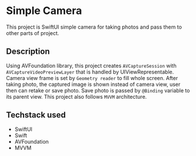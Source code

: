 #  Simple Camera

This project is SwiftUI simple camera for taking photos and pass them to other parts of project.

## Description

Using AVFoundation library, this project creates `AVCaptureSession` with `AVCaptureVideoPreviewLayer` that is handled by UIViewRepresentable. Camera view frame is set by `Geometry reader` to fill whole screen. After taking photo, the captured image is shown instead of camera view, user then can retake or save photo. Save photo is passed by `@Binding` variable to its parent view. 
This project also follows `MVVM` architecture.

## Techstack used

- SwiftUI
- Swift
- AVFoundation
- MVVM
